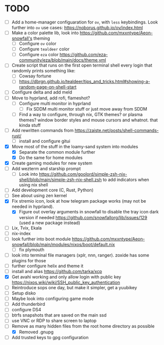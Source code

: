 # TODO

- [ ] Add a home-manager configuaration for `ov`, with `less` keybindings. Look further into `ov` use cases: https://noborus.github.io/ov/index.html
- [ ] Make a color palette lib, look into https://github.com/mxxntype/Aeon-snowfall's theming
  - [ ] Configure `ov` color
  - [ ] Configure `tealdeer` color
  - [ ] Configure `eza` color https://github.com/eza-community/eza/blob/main/docs/theme.yml
- [ ] Create script that runs on the first open terminal shell every login that randomly prints something like:
  - [ ] Cowsay fortune
  - [ ] https://dbrgn.github.io/tealdeer/tips_and_tricks.html#showing-a-random-page-on-shell-start
- [ ] Configure delta and add meld
- [ ] Move to hyprland, add rofi, flameshot?
  - [ ] Configure multi monitor in hyprland
    - [ ] Fix SDDM multi monitor stuff or just move away from SDDM
  - [ ] Find a way to configure, through nix, GTK themes? or plasma themes? window border styles and mouse cursors and whatnot. that kinda stuff
- [ ] Add rewritten commands from https://zaiste.net/posts/shell-commands-rust/
  - [ ] install and configure gitui
- [x] Move most of the stuff in the loamy-sand system into modules
  - [x] Separate the common module further
  - [x] Do the same for home modules
- [x] Create gaming modules for new system
- [ ] Add wezterm and starship prompt
  - [ ] Look into https://github.com/goolord/simple-zsh-nix-shell/blob/main/simple-zsh-nix-shell.zsh to add indicators when using nix shell
- [ ] Add development core (C, Rust, Python)
- [ ] See about using zen kernel
- [x] Fix stremio icon, look at how telegram package works (may not be needed in hyprland).
  - [x] Figure out overlay arguments in snowfall to disable the tray icon dark version if needed https://github.com/snowfallorg/lib/issues/129 (used a new package instead)
- [ ] Lix, Tvix, Ekala
- [ ] nix-index
- [ ] look further into boot module https://github.com/mxxntype/Aeon-snowfall/blob/main/modules/nixos/boot/default.nix
  - [ ] fix plymouth
- [ ] look into terminal file managers (xplr, nnn, ranger). zoxide has some plugins for those
- [ ] further configure helix and theme it
- [ ] install and alias https://github.com/tarka/xcp
- [x] Get avahi working and only allow login with public key https://nixos.wiki/wiki/SSH_public_key_authentication
- [ ] Reintroduce sops one day, but make it simpler, get a yuubikey
- [ ] Setup disko
- [ ] Maybe look into configuring game mode
- [ ] Add thunderbird
- [ ] configure DS4
- [ ] btrfs snapshots that are saved on the main ssd
- [ ] use VNC or RDP to share screen to laptop
- [ ] Remove as many hidden files from the root home directory as possible
  - [x] Removed .gnupg
- [ ] Add trusted keys to gpg configuration
